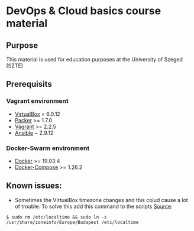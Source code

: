 # DevOps & Cloud basics course material 
## Purpose
This material is used for education purposes at the University of Szeged (SZTE)
## Prerequisits 
### Vagrant environment
 - [VirtualBox](https://www.virtualbox.org/) = 6.0.12
 - [Packer](https://www.packer.io/) >= 1.7.0
 - [Vagrant](https://www.vagrantup.com/) >= 2.2.5
 - [Ansible](https://www.ansible.com/resources/get-started) ~ 2.9.12 
### Docker-Swarm environment
 - [Docker](https://docs.docker.com/) >= 19.03.4
 - [Docker-Compose](https://docs.docker.com/compose/) >= 1.26.2
## Known issues:
 - Sometimes the VirtualBox timezone changes and this colud cause a lot of trouble. To solve this add this command to the scripts [Source](https://stackoverflow.com/questions/33939834/how-to-correct-system-clock-in-vagrant-automatically):
```
$ sudo rm /etc/localtime && sudo ln -s /usr/share/zoneinfo/Europe/Budapest /etc/localtime
```
